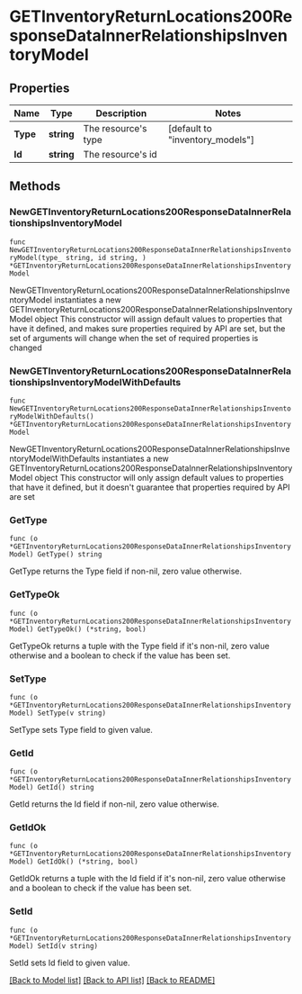 # GETInventoryReturnLocations200ResponseDataInnerRelationshipsInventoryModel

## Properties

Name | Type | Description | Notes
------------ | ------------- | ------------- | -------------
**Type** | **string** | The resource&#39;s type | [default to "inventory_models"]
**Id** | **string** | The resource&#39;s id | 

## Methods

### NewGETInventoryReturnLocations200ResponseDataInnerRelationshipsInventoryModel

`func NewGETInventoryReturnLocations200ResponseDataInnerRelationshipsInventoryModel(type_ string, id string, ) *GETInventoryReturnLocations200ResponseDataInnerRelationshipsInventoryModel`

NewGETInventoryReturnLocations200ResponseDataInnerRelationshipsInventoryModel instantiates a new GETInventoryReturnLocations200ResponseDataInnerRelationshipsInventoryModel object
This constructor will assign default values to properties that have it defined,
and makes sure properties required by API are set, but the set of arguments
will change when the set of required properties is changed

### NewGETInventoryReturnLocations200ResponseDataInnerRelationshipsInventoryModelWithDefaults

`func NewGETInventoryReturnLocations200ResponseDataInnerRelationshipsInventoryModelWithDefaults() *GETInventoryReturnLocations200ResponseDataInnerRelationshipsInventoryModel`

NewGETInventoryReturnLocations200ResponseDataInnerRelationshipsInventoryModelWithDefaults instantiates a new GETInventoryReturnLocations200ResponseDataInnerRelationshipsInventoryModel object
This constructor will only assign default values to properties that have it defined,
but it doesn't guarantee that properties required by API are set

### GetType

`func (o *GETInventoryReturnLocations200ResponseDataInnerRelationshipsInventoryModel) GetType() string`

GetType returns the Type field if non-nil, zero value otherwise.

### GetTypeOk

`func (o *GETInventoryReturnLocations200ResponseDataInnerRelationshipsInventoryModel) GetTypeOk() (*string, bool)`

GetTypeOk returns a tuple with the Type field if it's non-nil, zero value otherwise
and a boolean to check if the value has been set.

### SetType

`func (o *GETInventoryReturnLocations200ResponseDataInnerRelationshipsInventoryModel) SetType(v string)`

SetType sets Type field to given value.


### GetId

`func (o *GETInventoryReturnLocations200ResponseDataInnerRelationshipsInventoryModel) GetId() string`

GetId returns the Id field if non-nil, zero value otherwise.

### GetIdOk

`func (o *GETInventoryReturnLocations200ResponseDataInnerRelationshipsInventoryModel) GetIdOk() (*string, bool)`

GetIdOk returns a tuple with the Id field if it's non-nil, zero value otherwise
and a boolean to check if the value has been set.

### SetId

`func (o *GETInventoryReturnLocations200ResponseDataInnerRelationshipsInventoryModel) SetId(v string)`

SetId sets Id field to given value.



[[Back to Model list]](../README.md#documentation-for-models) [[Back to API list]](../README.md#documentation-for-api-endpoints) [[Back to README]](../README.md)



